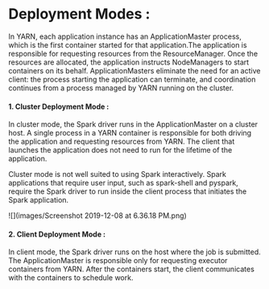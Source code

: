 
Deployment Modes :
================

  In YARN, each application instance has an ApplicationMaster process, which is the first container started for that application.The application is responsible for requesting resources from the ResourceManager. Once the resources are allocated, the application instructs NodeManagers to start containers on its behalf. ApplicationMasters eliminate the need for an active client: the process starting the application can terminate, and coordination continues from a process managed by YARN running on the cluster.

#### 1. Cluster Deployment Mode :


In cluster mode, the Spark driver runs in the ApplicationMaster on a cluster host. A single process in a YARN container is responsible for both driving the application and requesting resources from YARN. The client that launches the application does not need to run for the lifetime of the application.

Cluster mode is not well suited to using Spark interactively. Spark applications that require user input, such as spark-shell and pyspark, require the Spark driver to run inside the client process that initiates the Spark application.


![](images/Screenshot 2019-12-08 at 6.36.18 PM.png)

#### 2. Client Deployment Mode :

In client mode, the Spark driver runs on the host where the job is submitted. The ApplicationMaster is responsible only for requesting executor containers from YARN. After the containers start, the client communicates with the containers to schedule work.
